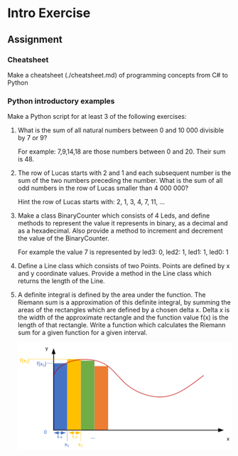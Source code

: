 # Intro Exercise

## Assignment

### Cheatsheet

Make a cheatsheet (./cheatsheet.md) of programming concepts from C# to Python

### Python introductory examples

Make a Python script for at least 3 of the following exercises:

1. What is the sum of all natural numbers between 0 and 10 000 divisible by 7 or 9?

    For example: 7,9,14,18 are those numbers between 0 and 20. Their sum is 48.

1. The row of Lucas starts with 2 and 1 and each subsequent number is the sum of the two numbers preceding the number. What is the sum of all odd numbers in the row of Lucas smaller than 4 000 000?

    Hint the row of Lucas starts with: 2, 1, 3, 4, 7, 11, ...

1. Make a class BinaryCounter which consists of 4 Leds, and define methods to represent the value it represents in binary, as a decimal and as a hexadecimal. Also provide a method to increment and decrement the value of the BinaryCounter.

    For example the value 7 is represented by led3: 0, led2: 1, led1: 1, led0: 1

1. Define a Line class which consists of two Points. Points are defined by x and y coordinate values. Provide a method in the Line class which returns the length of the Line.

1. A definite integral is defined by the area under the function. The Riemann sum is a approximation of this definite integral, by summing the areas of the rectangles which are defined by a chosen delta x. Delta x is the width of the approximate rectangle and the function value f(x) is the length of that rectangle. Write a function which calculates the Riemann sum for a given function for a given interval.

    ![Riemann sum example](./assets/riemann.png)
